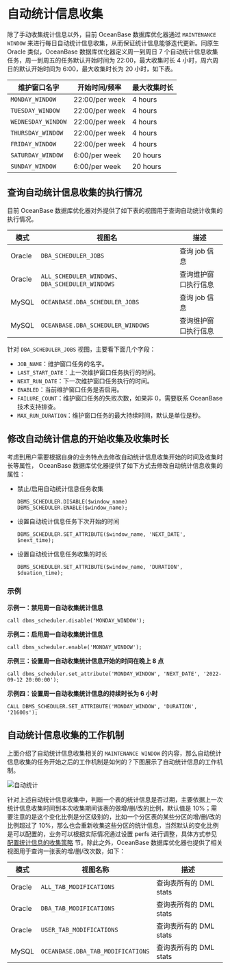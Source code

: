 # 自动统计信息收集

除了手动收集统计信息以外，目前 OceanBase 数据库优化器通过 `MAINTENANCE WINDOW` 来进行每日自动统计信息收集，从而保证统计信息能够迭代更新。同原生 Oracle 类似，OceanBase 数据库优化器定义周一到周日 7 个自动统计信息收集任务，周一到周五的任务默认开始时间为 22:00，最大收集时长 4 小时，周六周日的默认开始时间为 6:00，最大收集时长为 20 小时，如下表。

|维护窗口名字 |开始时间/频率| 最大收集时长|
|---|---|---|
|`MONDAY_WINDOW`| 22:00/per week| 4 hours|
|`TUESDAY_WINDOW`| 22:00/per week| 4 hours|
|`WEDNESDAY_WINDOW`| 22:00/per week| 4 hours|
|`THURSDAY_WINDOW`| 22:00/per week| 4 hours|
|`FRIDAY_WINDOW`| 22:00/per week| 4 hours|
|`SATURDAY_WINDOW`| 6:00/per week| 20 hours|
|`SUNDAY_WINDOW`| 6:00/per week| 20 hours|

## 查询自动统计信息收集的执行情况

目前 OceanBase 数据库优化器对外提供了如下表的视图用于查询自动统计收集的执行情况。

|模式|  视图名 | 描述|
|---|---|---|
|Oracle | `DBA_SCHEDULER_JOBS`| 查询 job 信息|
|Oracle| `ALL_SCHEDULER_WINDOWS`、`DBA_SCHEDULER_WINDOWS`| 查询维护窗口执行信息|
|MySQL |`OCEANBASE.DBA_SCHEDULER_JOBS`| 查询 job 信息|
|MySQL |`OCEANBASE.DBA_SCHEDULER_WINDOWS` |查询维护窗口执行信息|

针对 `DBA_SCHEDULER_JOBS` 视图，主要看下面几个字段：

* `JOB_NAME`：维护窗口任务的名字。
* `LAST_START_DATE`：上一次维护窗口任务执行的时间。
* `NEXT_RUN_DATE`：下一次维护窗口任务执行的时间。
* `ENABLED`：当前维护窗口任务是否启用。
* `FAILURE_COUNT`：维护窗口任务的失败次数，如果非 0，需要联系 OceanBase 技术支持排查。
* `MAX_RUN_DURATION`：维护窗口任务的最大持续时间，默认是单位是秒。

## 修改自动统计信息的开始收集及收集时长

考虑到用户需要根据自身的业务特点去修改自动统计信息收集开始的时间及收集时长等属性， OceanBase 数据库优化器提供了如下方式去修改自动统计信息收集的属性：

* 禁止/启用自动统计信息任务收集

    ```
    DBMS_SCHEDULER.DISABLE($window_name)
    DBMS_SCHEDULER.ENABLE($window_name);
    ```

* 设置自动统计信息任务下次开始的时间

    ```
    DBMS_SCHEDULER.SET_ATTRIBUTE($window_name, 'NEXT_DATE', $next_time);
    ```

* 设置自动统计信息任务收集的时长

    ```
    DBMS_SCHEDULER.SET_ATTRIBUTE($window_name, 'DURATION', $duation_time);
    ```

### 示例

**示例一：禁用周一自动收集统计信息**

```
call dbms_scheduler.disable('MONDAY_WINDOW');
```

**示例二：启用周一自动收集统计信息**

```
call dbms_scheduler.enable('MONDAY_WINDOW');
```

**示例三：设置周一自动收集统计信息开始的时间在晚上 8 点**

```
call dbms_scheduler.set_attribute('MONDAY_WINDOW', 'NEXT_DATE', '2022-09-12 20:00:00');
```

**示例四：设置周一自动收集统计信息的持续时长为 6 小时**

```
CALL DBMS_SCHEDULER.SET_ATTRIBUTE('MONDAY_WINDOW', 'DURATION', '21600s');
```

## 自动统计信息收集的工作机制

上面介绍了自动统计信息收集相关的 `MAINTENANCE WINDOW` 的内容，那么自动统计信息收集的任务开始之后的工作机制是如何的？下图展示了自动统计信息的工作机制。

 ![自动统计](https://obbusiness-private.oss-cn-shanghai.aliyuncs.com/doc/img/observer/410-easy/auto-collect.jpg)

针对上述自动统计信息收集中，判断一个表的统计信息是否过期，主要依据上一次统计信息收集时间到本次收集期间该表的做增/删/改的比例，默认值是 10%；需要注意的是这个变化比例是分区级别的，比如一个分区表的某些分区的增/删/改的比例超过了 10%，那么也会重新收集这些分区的统计信息，当然默认的变化比例是可以配置的，业务可以根据实际情况通过设置 perfs 进行调整，具体方式参见 [配置统计信息的收集策略](../400.manage-statistic-information/600.configure-statistic-information-collection-strategy.md) 节。除此之外，OceanBase 数据库优化器也提供了相关视图用于查询一张表的增/删/改次数，如下：

|模式 |视图名称 |描述 |
|---|---|---|
|Oracle |`ALL_TAB_MODIFICATIONS`|查询表所有的 DML stats|
|Oracle| `DBA_TAB_MODIFICATIONS`|查询表所有的 DML stats|
|Oracle| `USER_TAB_MODIFICATIONS`|查询表所有的 DML stats| 
|MySQL |`OCEANBASE.DBA_TAB_MODIFICATIONS`|查询表所有的 DML stats|
